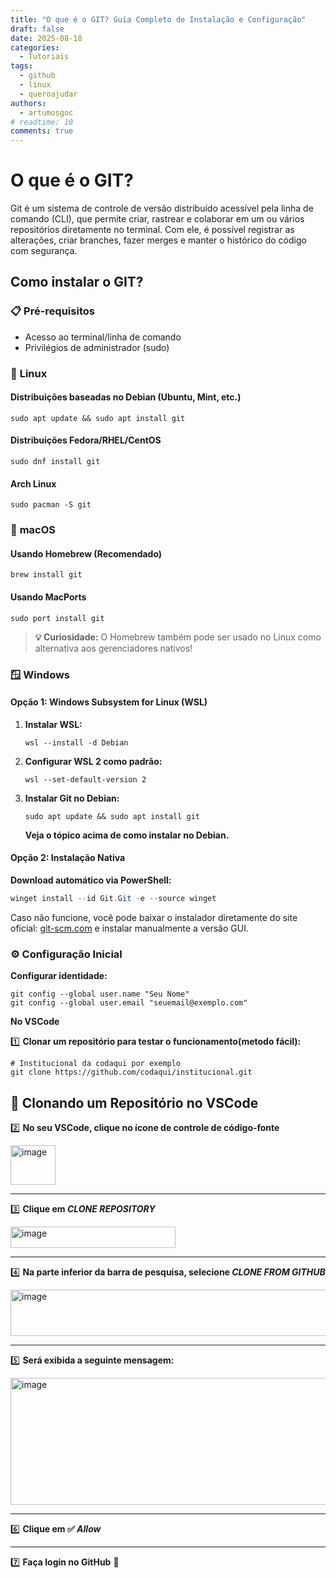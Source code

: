 ```yaml
---
title: "O que é o GIT? Guia Completo de Instalação e Configuração"
draft: false 
date: 2025-08-18
categories:
  - Tutoriais
tags:
  - github
  - linux
  - queroajudar
authors:
  - artumosgoc
# readtime: 10
comments: true
---
```

# O que é o GIT? 

Git é um sistema de controle de versão distribuído acessível pela linha de comando (CLI), que permite criar, rastrear e colaborar em um ou vários repositórios diretamente no terminal. Com ele, é possível registrar as alterações, criar branches, fazer merges e manter o histórico do código com segurança.

<!-- more -->

## Como instalar o GIT?

### 📋 **Pré-requisitos**
- Acesso ao terminal/linha de comando
- Privilégios de administrador (sudo)

### 🐧 **Linux**

#### **Distribuições baseadas no Debian (Ubuntu, Mint, etc.)**
```console
sudo apt update && sudo apt install git
```

#### **Distribuições Fedora/RHEL/CentOS**
```console
sudo dnf install git
```

#### **Arch Linux**
```console
sudo pacman -S git
```

### 🍎 **macOS**

#### **Usando Homebrew (Recomendado)**
```console
brew install git
```

#### **Usando MacPorts**
```console
sudo port install git
```

> **💡 Curiosidade:** O Homebrew também pode ser usado no Linux como alternativa aos gerenciadores nativos!

### 🪟 **Windows**

#### **Opção 1: Windows Subsystem for Linux (WSL)**
1. **Instalar WSL:**
   ```console
   wsl --install -d Debian
   ```

2. **Configurar WSL 2 como padrão:**
   ```console
   wsl --set-default-version 2
   ```

3. **Instalar Git no Debian:**
   ```console
   sudo apt update && sudo apt install git
   ```
   **Veja o tópico acima de como instalar no Debian.**

#### **Opção 2: Instalação Nativa**
**Download automático via PowerShell:**
```powershell
winget install --id Git.Git -e --source winget
```

Caso não funcione, você pode baixar o instalador diretamente do site oficial: [git-scm.com](https://git-scm.com/download/win) e instalar manualmente a versão GUI.

### ⚙️ **Configuração Inicial**

**Configurar identidade:**
```console
git config --global user.name "Seu Nome"
git config --global user.email "seuemail@exemplo.com"
```

**No VSCode**

1️⃣ **Clonar um repositório para testar o funcionamento(metodo fácil):**
```console
# Institucional da codaqui por exemplo
git clone https://github.com/codaqui/institucional.git
```
## 🚀 Clonando um Repositório no VSCode

2️⃣ **No seu VSCode, clique no ícone de controle de código-fonte**  

<img width="72" height="63" alt="image" src="https://github.com/user-attachments/assets/fd5c2a4f-409a-4298-a62e-0ed359244679" />

---

3️⃣ **Clique em _CLONE REPOSITORY_**  

<img width="264" height="34" alt="image" src="https://github.com/user-attachments/assets/32475ffe-7c3e-4cda-8a3d-1204bba19c9c" />

---

4️⃣ **Na parte inferior da barra de pesquisa, selecione _CLONE FROM GITHUB_**  

<img width="627" height="74" alt="image" src="https://github.com/user-attachments/assets/f2cd252d-d99d-4806-a26c-3a10f510e8fa" />

---

5️⃣ **Será exibida a seguinte mensagem:**  

<img width="570" height="203" alt="image" src="https://github.com/user-attachments/assets/3d3a4d6d-e8b2-4c88-9cde-5c3a5bc90ab4" />

---

6️⃣ **Clique em ✅ _Allow_**  

---

7️⃣ **Faça login no GitHub** 🔑

